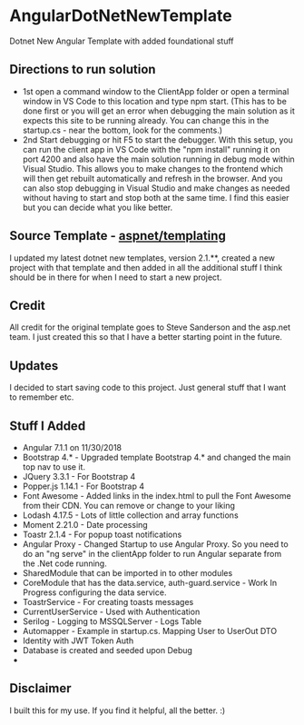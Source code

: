 # AngularDotNetNewTemplate
Dotnet New Angular Template with added foundational stuff

## Directions to run solution
* 1st open a command window to the ClientApp folder or open a terminal window in VS Code to this location and type npm start. (This has to be done first or you will 
get an error when debugging the main solution as it expects this site to be running already. You can change this in the startup.cs - near the bottom, look for
the comments.)
* 2nd Start debugging or hit F5 to start the debugger.
With this setup, you can run the client app in VS Code with the "npm install" running it on port 4200 and also have the main solution running in debug mode within 
Visual Studio. This allows you to make changes to the frontend which will then get rebuilt automatically and refresh in the browser. And you can also stop debugging
in Visual Studio and make changes as needed without having to start and stop both at the same time. I find this easier but you can decide what you like better.

## Source Template - [aspnet/templating](https://github.com/aspnet/templating)
I updated my latest dotnet new templates, version 2.1.**, created a new project with that template and then added
in all the additional stuff I think should be in there for when I need to start a new project.

## Credit
All credit for the original template goes to Steve Sanderson and the asp.net team. I just created
this so that I have a better starting point in the future.

## Updates
I decided to start saving code to this project. Just general stuff that I want to remember etc.

## Stuff I Added
* Angular 7.1.1 on 11/30/2018
* Bootstrap 4.* - Upgraded template Bootstrap 4.* and changed the main top nav to use it.
* JQuery 3.3.1 - For Bootstrap 4
* Popper.js 1.14.1 - For Bootstrap 4
* Font Awesome - Added links in the index.html to pull the Font Awesome from their CDN. You can remove or change to your liking
* Lodash 4.17.5 - Lots of little collection and array functions
* Moment 2.21.0 - Date processing
* Toastr 2.1.4 - For popup toast notifications
* Angular Proxy - Changed Startup to use Angular Proxy. So you need to do an "ng serve" in the clientApp folder to run Angular separate from the .Net code running.
* SharedModule that can be imported in to other modules
* CoreModule that has the data.service, auth-guard.service - Work In Progress  configuring the data service.
* ToastrService - For creating toasts messages
* CurrentUserService - Used with Authentication 
* Serilog - Logging to MSSQLServer - Logs Table
* Automapper - Example in startup.cs. Mapping User to UserOut DTO
* Identity with JWT Token Auth
* Database is created and seeded upon Debug
* 
## Disclaimer
I built this for my use. If you find it helpful, all the better. :)
